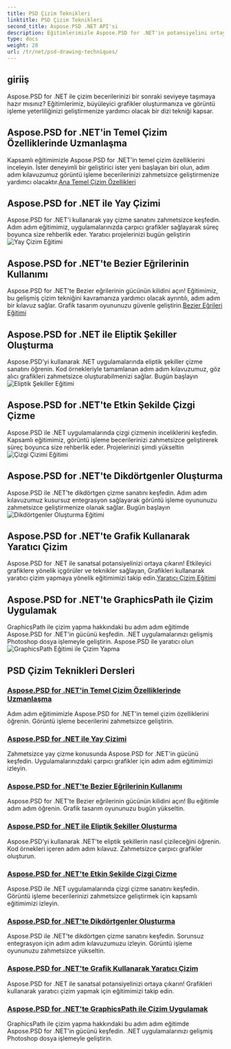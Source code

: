 ```yaml
---
title: PSD Çizim Teknikleri
linktitle: PSD Çizim Teknikleri
second_title: Aspose.PSD .NET API'si
description: Eğitimlerimizle Aspose.PSD for .NET'in potansiyelini ortaya çıkarın! Temel çizim özelliklerinde ustalaşın, çarpıcı grafikler oluşturun ve görüntü işleme becerilerinizi geliştirin.
type: docs
weight: 28
url: /tr/net/psd-drawing-techniques/
---
```


## giriiş

Aspose.PSD for .NET ile çizim becerilerinizi bir sonraki seviyeye taşımaya hazır mısınız? Eğitimlerimiz, büyüleyici grafikler oluşturmanıza ve görüntü işleme yeterliliğinizi geliştirmenize yardımcı olacak bir dizi tekniği kapsar.

## Aspose.PSD for .NET'in Temel Çizim Özelliklerinde Uzmanlaşma

 Kapsamlı eğitimimizle Aspose.PSD for .NET'in temel çizim özelliklerini inceleyin. İster deneyimli bir geliştirici ister yeni başlayan biri olun, adım adım kılavuzumuz görüntü işleme becerilerinizi zahmetsizce geliştirmenize yardımcı olacaktır.[Ana Temel Çizim Özellikleri](./mastering-core-drawing-features/)

## Aspose.PSD for .NET ile Yay Çizimi

 Aspose.PSD for .NET'i kullanarak yay çizme sanatını zahmetsizce keşfedin. Adım adım eğitimimiz, uygulamalarınızda çarpıcı grafikler sağlayarak süreç boyunca size rehberlik eder. Yaratıcı projelerinizi bugün geliştirin![Yay Çizim Eğitimi](./drawing-arcs/)

## Aspose.PSD for .NET'te Bezier Eğrilerinin Kullanımı

 Aspose.PSD for .NET'te Bezier eğrilerinin gücünün kilidini açın! Eğitimimiz, bu gelişmiş çizim tekniğini kavramanıza yardımcı olacak ayrıntılı, adım adım bir kılavuz sağlar. Grafik tasarım oyununuzu güvenle geliştirin.[Bezier Eğrileri Eğitimi](./utilizing-bezier-curves/)

## Aspose.PSD for .NET ile Eliptik Şekiller Oluşturma

 Aspose.PSD'yi kullanarak .NET uygulamalarında eliptik şekiller çizme sanatını öğrenin. Kod örnekleriyle tamamlanan adım adım kılavuzumuz, göz alıcı grafikleri zahmetsizce oluşturabilmenizi sağlar. Bugün başlayın![Eliptik Şekiller Eğitimi](./creating-elliptical-shapes/)

## Aspose.PSD for .NET'te Etkin Şekilde Çizgi Çizme

 Aspose.PSD ile .NET uygulamalarında çizgi çizmenin inceliklerini keşfedin. Kapsamlı eğitimimiz, görüntü işleme becerilerinizi zahmetsizce geliştirerek süreç boyunca size rehberlik eder. Projelerinizi şimdi yükseltin![Çizgi Çizimi Eğitimi](./drawing-lines-effectively/)

## Aspose.PSD for .NET'te Dikdörtgenler Oluşturma

Aspose.PSD ile .NET'te dikdörtgen çizme sanatını keşfedin. Adım adım kılavuzumuz kusursuz entegrasyon sağlayarak görüntü işleme oyununuzu zahmetsizce geliştirmenize olanak sağlar. Bugün başlayın![Dikdörtgenler Oluşturma Eğitimi](./constructing-rectangles/)

## Aspose.PSD for .NET'te Grafik Kullanarak Yaratıcı Çizim

 Aspose.PSD for .NET ile sanatsal potansiyelinizi ortaya çıkarın! Etkileyici grafiklere yönelik içgörüler ve teknikler sağlayan, Grafikleri kullanarak yaratıcı çizim yapmaya yönelik eğitimimizi takip edin.[Yaratıcı Çizim Eğitimi](./creative-drawing-using-graphics/)

## Aspose.PSD for .NET'te GraphicsPath ile Çizim Uygulamak

 GraphicsPath ile çizim yapma hakkındaki bu adım adım eğitimde Aspose.PSD for .NET'in gücünü keşfedin. .NET uygulamalarınızı gelişmiş Photoshop dosya işlemeyle geliştirin. Aspose.PSD ile yaratıcı olun![GraphicsPath Eğitimi ile Çizim Yapma](./implementing-drawing-with-graphicspath/)

## PSD Çizim Teknikleri Dersleri
### [Aspose.PSD for .NET'in Temel Çizim Özelliklerinde Uzmanlaşma](./mastering-core-drawing-features/)
Adım adım eğitimimizle Aspose.PSD for .NET'in temel çizim özelliklerini öğrenin. Görüntü işleme becerilerini zahmetsizce geliştirin.
### [Aspose.PSD for .NET ile Yay Çizimi](./drawing-arcs/)
Zahmetsizce yay çizme konusunda Aspose.PSD for .NET'in gücünü keşfedin. Uygulamalarınızdaki çarpıcı grafikler için adım adım eğitimimizi izleyin.
### [Aspose.PSD for .NET'te Bezier Eğrilerinin Kullanımı](./utilizing-bezier-curves/)
Aspose.PSD for .NET'te Bezier eğrilerinin gücünün kilidini açın! Bu eğitimle adım adım öğrenin. Grafik tasarım oyununuzu bugün yükseltin.
### [Aspose.PSD for .NET ile Eliptik Şekiller Oluşturma](./creating-elliptical-shapes/)
Aspose.PSD'yi kullanarak .NET'te eliptik şekillerin nasıl çizileceğini öğrenin. Kod örnekleri içeren adım adım kılavuz. Zahmetsizce çarpıcı grafikler oluşturun.
### [Aspose.PSD for .NET'te Etkin Şekilde Çizgi Çizme](./drawing-lines-effectively/)
Aspose.PSD ile .NET uygulamalarında çizgi çizme sanatını keşfedin. Görüntü işleme becerilerinizi zahmetsizce geliştirmek için kapsamlı eğitimimizi izleyin.
### [Aspose.PSD for .NET'te Dikdörtgenler Oluşturma](./constructing-rectangles/)
Aspose.PSD ile .NET'te dikdörtgen çizme sanatını keşfedin. Sorunsuz entegrasyon için adım adım kılavuzumuzu izleyin. Görüntü işleme oyununuzu zahmetsizce yükseltin.
### [Aspose.PSD for .NET'te Grafik Kullanarak Yaratıcı Çizim](./creative-drawing-using-graphics/)
Aspose.PSD for .NET ile sanatsal potansiyelinizi ortaya çıkarın! Grafikleri kullanarak yaratıcı çizim yapmak için eğitimimizi takip edin.
### [Aspose.PSD for .NET'te GraphicsPath ile Çizim Uygulamak](./implementing-drawing-with-graphicspath/)
GraphicsPath ile çizim yapma hakkındaki bu adım adım eğitimde Aspose.PSD for .NET'in gücünü keşfedin. .NET uygulamalarınızı gelişmiş Photoshop dosya işlemeyle geliştirin.